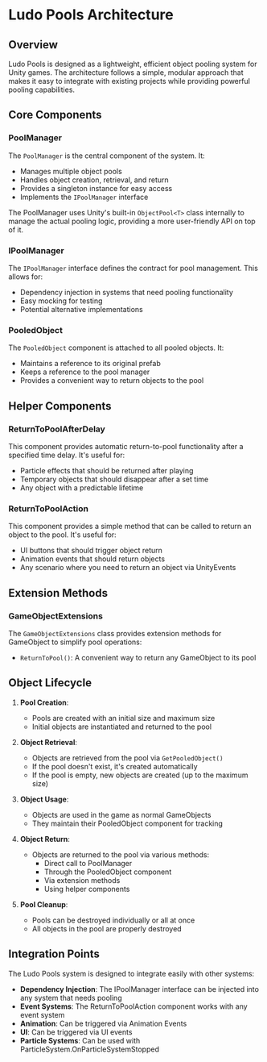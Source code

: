# Ludo Pools Architecture

## Overview

Ludo Pools is designed as a lightweight, efficient object pooling system for Unity games. The architecture follows a simple, modular approach that makes it easy to integrate with existing projects while providing powerful pooling capabilities.

## Core Components

### PoolManager

The `PoolManager` is the central component of the system. It:

- Manages multiple object pools
- Handles object creation, retrieval, and return
- Provides a singleton instance for easy access
- Implements the `IPoolManager` interface

The PoolManager uses Unity's built-in `ObjectPool<T>` class internally to manage the actual pooling logic, providing a more user-friendly API on top of it.

### IPoolManager

The `IPoolManager` interface defines the contract for pool management. This allows for:

- Dependency injection in systems that need pooling functionality
- Easy mocking for testing
- Potential alternative implementations

### PooledObject

The `PooledObject` component is attached to all pooled objects. It:

- Maintains a reference to its original prefab
- Keeps a reference to the pool manager
- Provides a convenient way to return objects to the pool

## Helper Components

### ReturnToPoolAfterDelay

This component provides automatic return-to-pool functionality after a specified time delay. It's useful for:

- Particle effects that should be returned after playing
- Temporary objects that should disappear after a set time
- Any object with a predictable lifetime

### ReturnToPoolAction

This component provides a simple method that can be called to return an object to the pool. It's useful for:

- UI buttons that should trigger object return
- Animation events that should return objects
- Any scenario where you need to return an object via UnityEvents

## Extension Methods

### GameObjectExtensions

The `GameObjectExtensions` class provides extension methods for GameObject to simplify pool operations:

- `ReturnToPool()`: A convenient way to return any GameObject to its pool

## Object Lifecycle

1. **Pool Creation**:
   - Pools are created with an initial size and maximum size
   - Initial objects are instantiated and returned to the pool

2. **Object Retrieval**:
   - Objects are retrieved from the pool via `GetPooledObject()`
   - If the pool doesn't exist, it's created automatically
   - If the pool is empty, new objects are created (up to the maximum size)

3. **Object Usage**:
   - Objects are used in the game as normal GameObjects
   - They maintain their PooledObject component for tracking

4. **Object Return**:
   - Objects are returned to the pool via various methods:
     - Direct call to PoolManager
     - Through the PooledObject component
     - Via extension methods
     - Using helper components

5. **Pool Cleanup**:
   - Pools can be destroyed individually or all at once
   - All objects in the pool are properly destroyed

## Integration Points

The Ludo Pools system is designed to integrate easily with other systems:

- **Dependency Injection**: The IPoolManager interface can be injected into any system that needs pooling
- **Event Systems**: The ReturnToPoolAction component works with any event system
- **Animation**: Can be triggered via Animation Events
- **UI**: Can be triggered via UI events
- **Particle Systems**: Can be used with ParticleSystem.OnParticleSystemStopped
